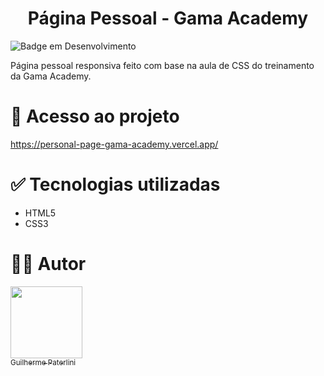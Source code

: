 <h1 align="center"> Página Pessoal - Gama Academy </h1>

![Badge em Desenvolvimento](http://img.shields.io/static/v1?label=STATUS&message=EM%20DESENVOLVIMENTO&color=GREEN&style=for-the-badge)

Página pessoal responsiva feito com base na aula de CSS do treinamento da Gama Academy.

# 📁 Acesso ao projeto

https://personal-page-gama-academy.vercel.app/

# ✅ Tecnologias utilizadas
- HTML5
- CSS3

# 🧑‍💻 Autor

[<img src="https://avatars.githubusercontent.com/guipaterlini" width=115><br><sub>Guilherme Paterlini</sub>](https://github.com/guipaterlini) 
